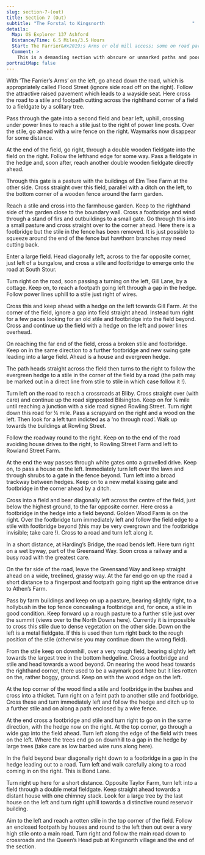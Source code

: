 ```yaml
---
slug: section-7-(out)
title: Section 7 (Out)
subtitle: "The Forstal to Kingsnorth                                "
details:
  Map: OS Explorer 137 Ashford
  Distance/Time: 6.5 Miles/3.5 Hours
  Start: The Farrier&#x2019;s Arms or old mill access; some on road parking.
  Comment: >
    This is a demanding section with obscure or unmarked paths and poor stiles. Keep a constant eye on the map and check directions very carefully. The expansion of Ashford reaches out to Kingsnorth.
portraitMap: false
---
```

With ‘The Farrier’s Arms’ on the left, go ahead down the road, which is appropriately called Flood Street (ignore side road off on the right). Follow the attractive raised pavement which leads to a wayside seat. Here cross the road to a stile and footpath cutting across the righthand corner of a field to a fieldgate by a solitary tree.

Pass through the gate into a second field and bear left, uphill, crossing under power lines to reach a stile just to the right of power line posts. Over the stile, go ahead with a wire fence on the right. Waymarks now disappear for some distance.

At the end of the field, go right, through a double wooden fieldgate into the field on the right. Follow the lefthand edge for some way. Pass a fieldgate in the hedge and, soon after, reach another double wooden fieldgate directly ahead.

Through this gate is a pasture with the buildings of Elm Tree Farm at the other side. Cross straight over this field, parallel with a ditch on the left, to the bottom corner of a wooden fence around the farm garden.

Reach a stile and cross into the farmhouse garden. Keep to the righthand side of the garden close to the boundary wall. Cross a footbridge and wind through a stand of firs and outbuildings to a small gate. Go through this into a small pasture and cross straight over to the corner ahead. Here there is a footbridge but the stile in the fence has been removed. It is just possible to squeeze around the end of the fence but hawthorn branches may need cutting back.

Enter a large field. Head diagonally left, across to the far opposite corner, just left of a bungalow, and cross a stile and footbridge to emerge onto the road at South Stour.

Turn right on the road, soon passing a turning on the left, Gill Lane, by a cottage. Keep on, to reach a footpath going left through a gap in the hedge. Follow power lines uphill to a stile just right of wires.

Cross this and keep ahead with a hedge on the left towards Gill Farm. At the corner of the field, ignore a gap into field straight ahead. Instead turn right for a few paces looking for an old stile and footbridge into the field beyond. Cross and continue up the field with a hedge on the left and power lines overhead.

On reaching the far end of the field, cross a broken stile and footbridge. Keep on in the same direction to a further footbridge and new swing gate leading into a large field. Ahead is a house and evergreen hedge.

The path heads straight across the field then turns to the right to follow the evergreen hedge to a stile in the corner of the field by a road (the path may be marked out in a direct line from stile to stile in which case follow it !).

Turn left on the road to reach a crossroads at Bliby. Cross straight over (with care) and continue up the road signposted Bilsington. Keep on for ¼ mile until reaching a junction with a side road signed Rowling Street. Turn right down this road for ¼ mile. Pass a scrapyard on the right and a wood on the left. Then look for a left turn indicted as a ‘no through road’. Walk up towards the buildings at Rowling Street.

Follow the roadway round to the right. Keep on to the end of the road avoiding house drives to the right, to Rowling Street Farm and left to Rowland Street Farm.

At the end the way passes through white gates onto a gravelled drive. Keep on, to pass a house on the left. Immediately turn left over the lawn and through shrubs to a gate in the fence beyond. Turn left into a broad trackway between hedges. Keep on to a new metal kissing gate and footbridge in the corner ahead by a ditch.

Cross into a field and bear diagonally left across the centre of the field, just below the highest ground, to the far opposite corner. Here cross a footbridge in the hedge into a field beyond. Golden Wood Farm is on the right. Over the footbridge turn immediately left and follow the field edge to a stile with footbridge beyond (this may be very overgrown and the footbridge invisible; take care !). Cross to a road and turn left along it.

In a short distance, at Harding’s Bridge, the road bends left. Here turn right on a wet byway, part of the Greensand Way. Soon cross a railway and a busy road with the greatest care.

On the far side of the road, leave the Greensand Way and keep straight ahead on a wide, treelined, grassy way. At the far end go on up the road a short distance to a fingerpost and footpath going right up the entrance drive to Athen’s Farm.

Pass by farm buildings and keep on up a pasture, bearing slightly right, to a hollybush in the top fence concealing a footbridge and, for once, a stile in good condition. Keep forward up a rough pasture to a further stile just over the summit (views over to the North Downs here). Currently it is impossible to cross this stile due to dense vegetation on the other side. Down on the left is a metal fieldgate. If this is used then turn right back to the rough position of the stile (otherwise you may continue down the wrong field).

From the stile keep on downhill, over a very rough field, bearing slightly left towards the largest tree in the bottom hedgeline. Cross a footbridge and stile and head towards a wood beyond. On nearing the wood head towards the righthand corner, there used to be a waymark post here but it lies rotten on the, rather boggy, ground. Keep on with the wood edge on the left.

At the top corner of the wood find a stile and footbridge in the bushes and cross into a thicket. Turn right on a feint path to another stile and footbridge. Cross these and turn immediately left and follow the hedge and ditch up to a further stile and on along a path enclosed by a wire fence.

At the end cross a footbridge and stile and turn right to go on in the same direction, with the hedge now on the right. At the top corner, go through a wide gap into the field ahead. Turn left along the edge of the field with trees on the left. Where the trees end go on downhill to a gap in the hedge by large trees (take care as low barbed wire runs along here).

In the field beyond bear diagonally right down to a footbridge in a gap in the hedge leading out to a road. Turn left and walk carefully along to a road coming in on the right. This is Bond Lane.

Turn right up here for a short distance. Opposite Taylor Farm, turn left into a field through a double metal fieldgate. Keep straight ahead towards a distant house with one chimney stack. Look for a large tree by the last house on the left and turn right uphill towards a distinctive round reservoir building.

Aim to the left and reach a rotten stile in the top corner of the field. Follow an enclosed footpath by houses and round to the left then out over a very high stile onto a main road. Turn right and follow the main road down to crossroads and the Queen’s Head pub at Kingsnorth village and the end of the section.

